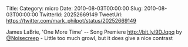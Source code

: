 Title: 
Category: micro
Date: 2010-08-03T00:00:00
Slug: 2010-08-03T00:00:00
TwitterId: 20252669149
TweetUrl: https://twitter.com/mark_philpot/status/20252669149

James LaBrie, 'One More Time' -- Song Premiere http://bit.ly/9DJqpq by [@Noisecreep](https://twitter.com/Noisecreep) - Little too much growl, but it does give a nice contrast